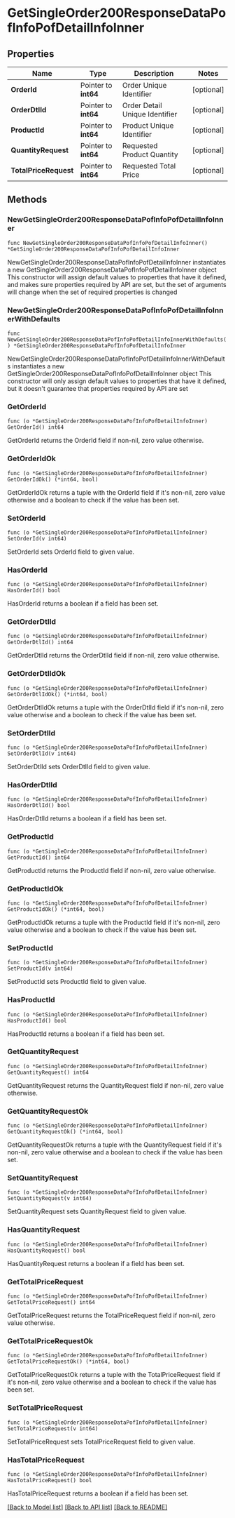 # GetSingleOrder200ResponseDataPofInfoPofDetailInfoInner

## Properties

Name | Type | Description | Notes
------------ | ------------- | ------------- | -------------
**OrderId** | Pointer to **int64** | Order Unique Identifier | [optional] 
**OrderDtlId** | Pointer to **int64** | Order Detail Unique Identifier | [optional] 
**ProductId** | Pointer to **int64** | Product Unique Identifier | [optional] 
**QuantityRequest** | Pointer to **int64** | Requested Product Quantity | [optional] 
**TotalPriceRequest** | Pointer to **int64** | Requested Total Price | [optional] 

## Methods

### NewGetSingleOrder200ResponseDataPofInfoPofDetailInfoInner

`func NewGetSingleOrder200ResponseDataPofInfoPofDetailInfoInner() *GetSingleOrder200ResponseDataPofInfoPofDetailInfoInner`

NewGetSingleOrder200ResponseDataPofInfoPofDetailInfoInner instantiates a new GetSingleOrder200ResponseDataPofInfoPofDetailInfoInner object
This constructor will assign default values to properties that have it defined,
and makes sure properties required by API are set, but the set of arguments
will change when the set of required properties is changed

### NewGetSingleOrder200ResponseDataPofInfoPofDetailInfoInnerWithDefaults

`func NewGetSingleOrder200ResponseDataPofInfoPofDetailInfoInnerWithDefaults() *GetSingleOrder200ResponseDataPofInfoPofDetailInfoInner`

NewGetSingleOrder200ResponseDataPofInfoPofDetailInfoInnerWithDefaults instantiates a new GetSingleOrder200ResponseDataPofInfoPofDetailInfoInner object
This constructor will only assign default values to properties that have it defined,
but it doesn't guarantee that properties required by API are set

### GetOrderId

`func (o *GetSingleOrder200ResponseDataPofInfoPofDetailInfoInner) GetOrderId() int64`

GetOrderId returns the OrderId field if non-nil, zero value otherwise.

### GetOrderIdOk

`func (o *GetSingleOrder200ResponseDataPofInfoPofDetailInfoInner) GetOrderIdOk() (*int64, bool)`

GetOrderIdOk returns a tuple with the OrderId field if it's non-nil, zero value otherwise
and a boolean to check if the value has been set.

### SetOrderId

`func (o *GetSingleOrder200ResponseDataPofInfoPofDetailInfoInner) SetOrderId(v int64)`

SetOrderId sets OrderId field to given value.

### HasOrderId

`func (o *GetSingleOrder200ResponseDataPofInfoPofDetailInfoInner) HasOrderId() bool`

HasOrderId returns a boolean if a field has been set.

### GetOrderDtlId

`func (o *GetSingleOrder200ResponseDataPofInfoPofDetailInfoInner) GetOrderDtlId() int64`

GetOrderDtlId returns the OrderDtlId field if non-nil, zero value otherwise.

### GetOrderDtlIdOk

`func (o *GetSingleOrder200ResponseDataPofInfoPofDetailInfoInner) GetOrderDtlIdOk() (*int64, bool)`

GetOrderDtlIdOk returns a tuple with the OrderDtlId field if it's non-nil, zero value otherwise
and a boolean to check if the value has been set.

### SetOrderDtlId

`func (o *GetSingleOrder200ResponseDataPofInfoPofDetailInfoInner) SetOrderDtlId(v int64)`

SetOrderDtlId sets OrderDtlId field to given value.

### HasOrderDtlId

`func (o *GetSingleOrder200ResponseDataPofInfoPofDetailInfoInner) HasOrderDtlId() bool`

HasOrderDtlId returns a boolean if a field has been set.

### GetProductId

`func (o *GetSingleOrder200ResponseDataPofInfoPofDetailInfoInner) GetProductId() int64`

GetProductId returns the ProductId field if non-nil, zero value otherwise.

### GetProductIdOk

`func (o *GetSingleOrder200ResponseDataPofInfoPofDetailInfoInner) GetProductIdOk() (*int64, bool)`

GetProductIdOk returns a tuple with the ProductId field if it's non-nil, zero value otherwise
and a boolean to check if the value has been set.

### SetProductId

`func (o *GetSingleOrder200ResponseDataPofInfoPofDetailInfoInner) SetProductId(v int64)`

SetProductId sets ProductId field to given value.

### HasProductId

`func (o *GetSingleOrder200ResponseDataPofInfoPofDetailInfoInner) HasProductId() bool`

HasProductId returns a boolean if a field has been set.

### GetQuantityRequest

`func (o *GetSingleOrder200ResponseDataPofInfoPofDetailInfoInner) GetQuantityRequest() int64`

GetQuantityRequest returns the QuantityRequest field if non-nil, zero value otherwise.

### GetQuantityRequestOk

`func (o *GetSingleOrder200ResponseDataPofInfoPofDetailInfoInner) GetQuantityRequestOk() (*int64, bool)`

GetQuantityRequestOk returns a tuple with the QuantityRequest field if it's non-nil, zero value otherwise
and a boolean to check if the value has been set.

### SetQuantityRequest

`func (o *GetSingleOrder200ResponseDataPofInfoPofDetailInfoInner) SetQuantityRequest(v int64)`

SetQuantityRequest sets QuantityRequest field to given value.

### HasQuantityRequest

`func (o *GetSingleOrder200ResponseDataPofInfoPofDetailInfoInner) HasQuantityRequest() bool`

HasQuantityRequest returns a boolean if a field has been set.

### GetTotalPriceRequest

`func (o *GetSingleOrder200ResponseDataPofInfoPofDetailInfoInner) GetTotalPriceRequest() int64`

GetTotalPriceRequest returns the TotalPriceRequest field if non-nil, zero value otherwise.

### GetTotalPriceRequestOk

`func (o *GetSingleOrder200ResponseDataPofInfoPofDetailInfoInner) GetTotalPriceRequestOk() (*int64, bool)`

GetTotalPriceRequestOk returns a tuple with the TotalPriceRequest field if it's non-nil, zero value otherwise
and a boolean to check if the value has been set.

### SetTotalPriceRequest

`func (o *GetSingleOrder200ResponseDataPofInfoPofDetailInfoInner) SetTotalPriceRequest(v int64)`

SetTotalPriceRequest sets TotalPriceRequest field to given value.

### HasTotalPriceRequest

`func (o *GetSingleOrder200ResponseDataPofInfoPofDetailInfoInner) HasTotalPriceRequest() bool`

HasTotalPriceRequest returns a boolean if a field has been set.


[[Back to Model list]](../README.md#documentation-for-models) [[Back to API list]](../README.md#documentation-for-api-endpoints) [[Back to README]](../README.md)


